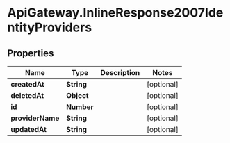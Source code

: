 # ApiGateway.InlineResponse2007IdentityProviders

## Properties
Name | Type | Description | Notes
------------ | ------------- | ------------- | -------------
**createdAt** | **String** |  | [optional] 
**deletedAt** | **Object** |  | [optional] 
**id** | **Number** |  | [optional] 
**providerName** | **String** |  | [optional] 
**updatedAt** | **String** |  | [optional] 
